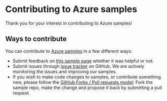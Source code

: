 # Contributing to Azure samples

Thank you for your interest in contributing to Azure samples!

## Ways to contribute

You can contribute to [Azure samples](https://github.com/Azure-Samples/network-dotnet-create-simple-internet-facing-load-balancer) in a few different ways:

- Submit feedback on [this sample page](https://azure.microsoft.com/documentation/samples/network-dotnet-create-simple-internet-facing-load-balancer/) whether it was helpful or not.  
- Submit issues through [issue tracker](https://github.com/Azure-Samples/network-dotnet-create-simple-internet-facing-load-balancer/issues) on GitHub. We are actively monitoring the issues and improving our samples.
- If you wish to make code changes to samples, or contribute something new, please follow the [GitHub Forks / Pull requests model](https://help.github.com/articles/fork-a-repo/): Fork the sample repo, make the change and propose it back by submitting a pull request.